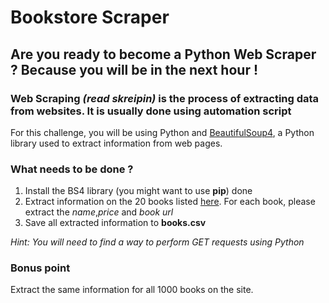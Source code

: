 # Bookstore Scraper

## Are you ready to become a Python Web Scraper ? Because you will be in the next hour !

### Web Scraping *(read skreipin)* is the process of extracting data from websites. It is usually done using automation script

For this challenge, you will be using Python and [BeautifulSoup4](https://pypi.org/project/beautifulsoup4/), a Python library used to extract information from web pages.


### What needs to be done ?

1. Install the BS4 library (you might want to use **pip**) done
2. Extract information on the 20 books listed [here](http://books.toscrape.com/). For each book, please extract the *name*,*price* and *book url*
3. Save all extracted information to **books.csv**

*Hint: You will need to find a way to perform GET requests using Python*

### Bonus point
Extract the same information for all 1000 books on the site.